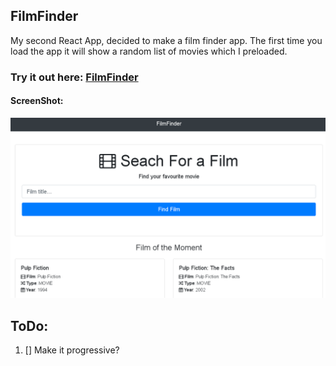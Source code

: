 ## FilmFinder

My second React App, decided to make a film finder app. The first time you load the app it will show a random list of movies which I preloaded.

### Try it out here: [FilmFinder](https://benedict-tshaba.github.io/filmfinder/ "FilmFinder")

#### ScreenShot:
![ScreenShot](./public/Screen.png)


## ToDo:
1. [] Make it progressive?
